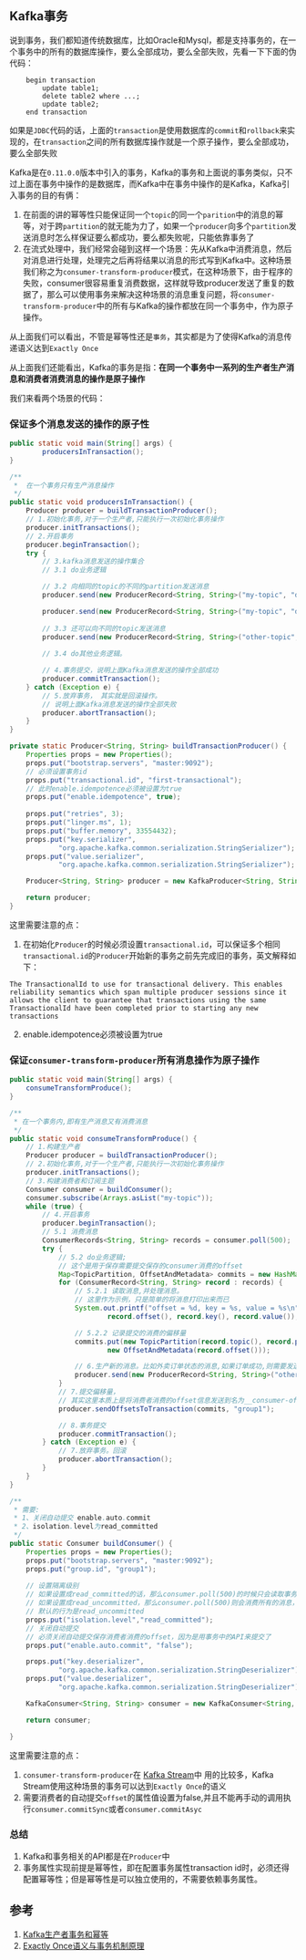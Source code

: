 ## Kafka事务
说到事务，我们都知道传统数据库，比如Oracle和Mysql，都是支持事务的，在一个事务中的所有的数据库操作，要么全部成功，要么全部失败，先看一下下面的伪代码：
```
    begin transaction
        update table1;
        delete table2 where ...;
        update table2;
    end transaction
```
如果是`JDBC`代码的话，上面的`transaction`是使用数据库的`commit`和`rollback`来实现的，在`transaction`之间的所有数据库操作就是一个原子操作，要么全部成功，要么全部失败

Kafka是在`0.11.0.0`版本中引入的事务，Kafka的事务和上面说的事务类似，只不过上面在事务中操作的是数据库，而Kafka中在事务中操作的是Kafka，Kafka引入事务的目的有俩：
1. 在前面的讲的幂等性只能保证同一个`topic`的同一个`parition`中的消息的幂等，对于跨`partition`的就无能为力了，如果一个`producer`向多个`partition`发送消息时怎么样保证要么都成功，要么都失败呢，只能依靠事务了
2. 在流式处理中，我们经常会碰到这样一个场景：先从Kafka中消费消息，然后对消息进行处理，处理完之后再将结果以消息的形式写到Kafka中。这种场景我们称之为`consumer-transform-producer`模式，在这种场景下，由于程序的失败，consumer很容易重复消费数据，这样就导致producer发送了重复的数据了，那么可以使用事务来解决这种场景的消息重复问题，将`consumer-transform-producer`中的所有与Kafka的操作都放在同一个事务中，作为原子操作。

从上面我们可以看出，不管是幂等性还是`事务`，其实都是为了使得Kafka的消息传递语义达到`Exactly Once`

从上面我们还能看出，Kafka的事务是指：**在同一个事务中一系列的生产者生产消息和消费者消费消息的操作是原子操作**

我们来看两个场景的代码：
### 保证多个消息发送的操作的原子性
```java
public static void main(String[] args) {
        producersInTransaction();
}

/**
 *  在一个事务只有生产消息操作
 */
public static void producersInTransaction() {
    Producer producer = buildTransactionProducer();
    // 1.初始化事务,对于一个生产者,只能执行一次初始化事务操作
    producer.initTransactions();
    // 2.开启事务
    producer.beginTransaction();
    try {
        // 3.kafka消息发送的操作集合
        // 3.1 do业务逻辑

        // 3.2 向相同的topic的不同的partition发送消息
        producer.send(new ProducerRecord<String, String>("my-topic", "data-1"));

        producer.send(new ProducerRecord<String, String>("my-topic", "data-2"));
        
        // 3.3 还可以向不同的topic发送消息
        producer.send(new ProducerRecord<String, String>("other-topic", "data-3"));
        
        // 3.4 do其他业务逻辑。

        // 4.事务提交，说明上面Kafka消息发送的操作全部成功
        producer.commitTransaction();
    } catch (Exception e) {
        // 5.放弃事务， 其实就是回滚操作。
        // 说明上面Kafka消息发送的操作全部失败
        producer.abortTransaction();
    }
}

private static Producer<String, String> buildTransactionProducer() {
    Properties props = new Properties();
    props.put("bootstrap.servers", "master:9092");
    // 必须设置事务id
    props.put("transactional.id", "first-transactional");
    // 此时enable.idempotence必须被设置为true
    props.put("enable.idempotence", true);
    
    props.put("retries", 3);
    props.put("linger.ms", 1);
    props.put("buffer.memory", 33554432);
    props.put("key.serializer",
            "org.apache.kafka.common.serialization.StringSerializer");
    props.put("value.serializer",
            "org.apache.kafka.common.serialization.StringSerializer");

    Producer<String, String> producer = new KafkaProducer<String, String>(props);

    return producer;
}
```
这里需要注意的点：
1. 在初始化`Producer`的时候必须设置`transactional.id`，可以保证多个相同`transactional.id`的`Producer`开始新的事务之前先完成旧的事务，英文解释如下：
```
The TransactionalId to use for transactional delivery. This enables reliability semantics which span multiple producer sessions since it allows the client to guarantee that transactions using the same TransactionalId have been completed prior to starting any new transactions
```
2. enable.idempotence必须被设置为true
### 保证`consumer-transform-producer`所有消息操作为原子操作
```java
public static void main(String[] args) {
    consumeTransformProduce();
}

/**
 * 在一个事务内,即有生产消息又有消费消息
 */
public static void consumeTransformProduce() {
    // 1.构建生产者
    Producer producer = buildTransactionProducer();
    // 2.初始化事务,对于一个生产者,只能执行一次初始化事务操作
    producer.initTransactions();
    // 3.构建消费者和订阅主题
    Consumer consumer = buildConsumer();
    consumer.subscribe(Arrays.asList("my-topic"));
    while (true) {
        // 4.开启事务
        producer.beginTransaction();
        // 5.1 消费消息
        ConsumerRecords<String, String> records = consumer.poll(500);
        try {
            // 5.2 do业务逻辑;
            // 这个是用于保存需要提交保存的consumer消费的offset
            Map<TopicPartition, OffsetAndMetadata> commits = new HashMap<>();
            for (ConsumerRecord<String, String> record : records) {
                // 5.2.1 读取消息,并处理消息。
                // 这里作为示例，只是简单的将消息打印出来而已
                System.out.printf("offset = %d, key = %s, value = %s\n",
                        record.offset(), record.key(), record.value());

                // 5.2.2 记录提交的消费的偏移量
                commits.put(new TopicPartition(record.topic(), record.partition()),
                        new OffsetAndMetadata(record.offset()));

                // 6.生产新的消息。比如外卖订单状态的消息,如果订单成功,则需要发送跟商家结转消息或者派送员的提成消息
                producer.send(new ProducerRecord<String, String>("other-topic", "data2"));
            }
            // 7.提交偏移量，
            // 其实这里本质上是将消费者消费的offset信息发送到名为__consumer-offset中的topic中
            producer.sendOffsetsToTransaction(commits, "group1");

            // 8.事务提交
            producer.commitTransaction();
        } catch (Exception e) {
            // 7.放弃事务。回滚
            producer.abortTransaction();
        }
    }
}

/**
 * 需要:
 * 1、关闭自动提交 enable.auto.commit
 * 2、isolation.level为read_committed
 */
public static Consumer buildConsumer() {
    Properties props = new Properties();
    props.put("bootstrap.servers", "master:9092");
    props.put("group.id", "group1");
    
    // 设置隔离级别
    // 如果设置成read_committed的话，那么consumer.poll(500)的时候只会读取事务已经提交了的消息
    // 如果设置成read_uncommitted，那么consumer.poll(500)则会消费所有的消息，即使事务回滚了的消息也会消费
    // 默认的行为是read_uncommitted
    props.put("isolation.level","read_committed");
    // 关闭自动提交
    // 必须关闭自动提交保存消费者消费的offset，因为是用事务中的API来提交了
    props.put("enable.auto.commit", "false");

    props.put("key.deserializer",
            "org.apache.kafka.common.serialization.StringDeserializer");
    props.put("value.deserializer",
            "org.apache.kafka.common.serialization.StringDeserializer");

    KafkaConsumer<String, String> consumer = new KafkaConsumer<String, String>(props);

    return consumer;

}
```
这里需要注意的点：
1. `consumer-transform-producer`在 [Kafka Stream](https://kafka.apache.org/documentation/streams/)中 用的比较多，Kafka Stream使用这种场景的事务可以达到`Exactly Once`的语义
2. 需要消费者的自动提交`offset`的属性值设置为false,并且不能再手动的调用执行`consumer.commitSync`或者`consumer.commitAsyc`

### 总结
1. Kafka和事务相关的API都是在`Producer`中
2. 事务属性实现前提是幂等性，即在配置事务属性transaction id时，必须还得配置幂等性；但是幂等性是可以独立使用的，不需要依赖事务属性。


## 参考
1. [Kafka生产者事务和幂等](http://www.heartthinkdo.com/?p=2040)
2. [Exactly Once语义与事务机制原理](http://www.jasongj.com/kafka/transaction/)
